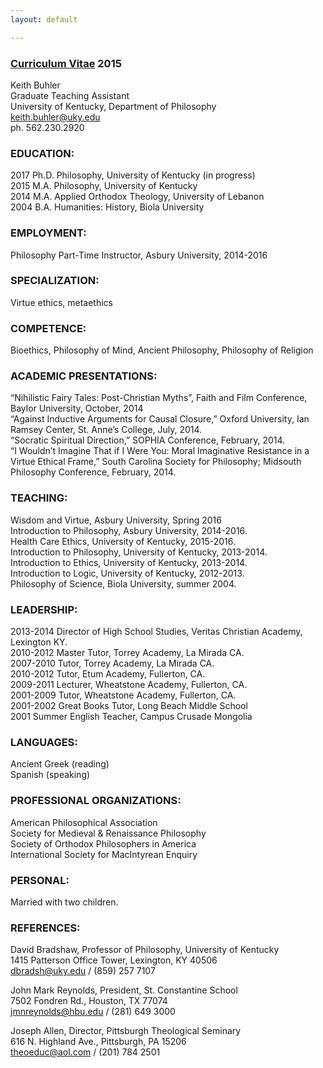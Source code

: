 ```yaml
---
layout: default

--- 
```


### [Curriculum Vitae](http://circularreason.github.io/cv.pdf) 2015

Keith Buhler   
Graduate Teaching Assistant  
University of Kentucky, Department of Philosophy  
[keith.buhler@uky.edu](emailto:keith.buhler@uky.edu)  
ph. 562.230.2920

### EDUCATION: ###
2017 Ph.D. Philosophy, University of Kentucky (in progress)  
2015 M.A. Philosophy, University of Kentucky  
2014 M.A. Applied Orthodox Theology, University of Lebanon  
2004 B.A. Humanities: History, Biola University 


### EMPLOYMENT: ###
Philosophy Part-Time Instructor, Asbury University, 2014-2016 

### SPECIALIZATION: ###
Virtue ethics, metaethics

### COMPETENCE: 
Bioethics, Philosophy of Mind, Ancient Philosophy, Philosophy of Religion

### ACADEMIC PRESENTATIONS: ###
“Nihilistic Fairy Tales: Post-Christian Myths”, Faith and Film Conference, Baylor University, October, 2014     
“Against Inductive Arguments for Causal Closure,” Oxford University, Ian Ramsey Center, St. Anne’s College, July, 2014.   
“Socratic Spiritual Direction,” SOPHIA Conference, February, 2014.   
“I Wouldn’t Imagine That if I Were You: Moral Imaginative Resistance in a Virtue Ethical Frame,” South Carolina Society for Philosophy;  Midsouth Philosophy Conference, February, 2014. 

### TEACHING: ###
Wisdom and Virtue, Asbury University, Spring 2016    
Introduction to Philosophy, Asbury University, 2014-2016.    
Health Care Ethics, University of Kentucky, 2015-2016.  
Introduction to Philosophy, University of Kentucky, 2013-2014.   
Introduction to Ethics, University of Kentucky, 2013-2014.  
Introduction to Logic, University of Kentucky, 2012-2013.     
Philosophy of Science, Biola University, summer 2004.   


### LEADERSHIP: ###
2013-2014   Director of High School Studies, Veritas Christian Academy, Lexington KY.   
2010-2012   Master Tutor, Torrey Academy, La Mirada CA.  
2007-2010   Tutor, Torrey Academy, La Mirada CA.  
2010-2012   Tutor, Etum Academy, Fullerton, CA.  
2009-2011   Lecturer, Wheatstone Academy, Fullerton, CA.   
2001-2009   Tutor, Wheatstone Academy, Fullerton, CA.   
2001-2002   Great Books Tutor, Long Beach Middle School  
2001        Summer English Teacher, Campus Crusade Mongolia  


### LANGUAGES: ###
Ancient Greek (reading)  
Spanish  (speaking)  

### PROFESSIONAL ORGANIZATIONS:
American Philosophical Association  
Society for Medieval & Renaissance Philosophy  
Society of Orthodox Philosophers in America  
International Society for MacIntyrean Enquiry  


### PERSONAL:
Married with two children.

### REFERENCES:
David Bradshaw, Professor of Philosophy, University of Kentucky  
1415 Patterson Office Tower, Lexington, KY 40506  
dbradsh@uky.edu / (859) 257 7107

John Mark Reynolds, President, St. Constantine School  
7502 Fondren Rd., Houston, TX 77074  
jmnreynolds@hbu.edu / (281) 649 3000

Joseph Allen, Director, Pittsburgh Theological Seminary  
616 N. Highland Ave., Pittsburgh, PA 15206  
theoeduc@aol.com / (201) 784 2501  
